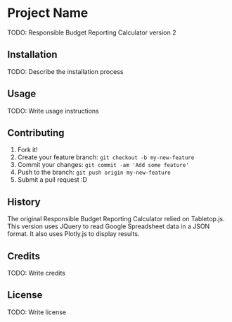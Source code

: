 # Project Name

TODO: Responsible Budget Reporting Calculator version 2

## Installation

TODO: Describe the installation process

## Usage

TODO: Write usage instructions

## Contributing

1. Fork it!
2. Create your feature branch: `git checkout -b my-new-feature`
3. Commit your changes: `git commit -am 'Add some feature'`
4. Push to the branch: `git push origin my-new-feature`
5. Submit a pull request :D

## History

The original Responsible Budget Reporting Calculator relied on Tabletop.js. This version uses JQuery to read Google Spreadsheet data in a JSON format. It also uses Plotly.js to display results.

## Credits

TODO: Write credits

## License

TODO: Write license
